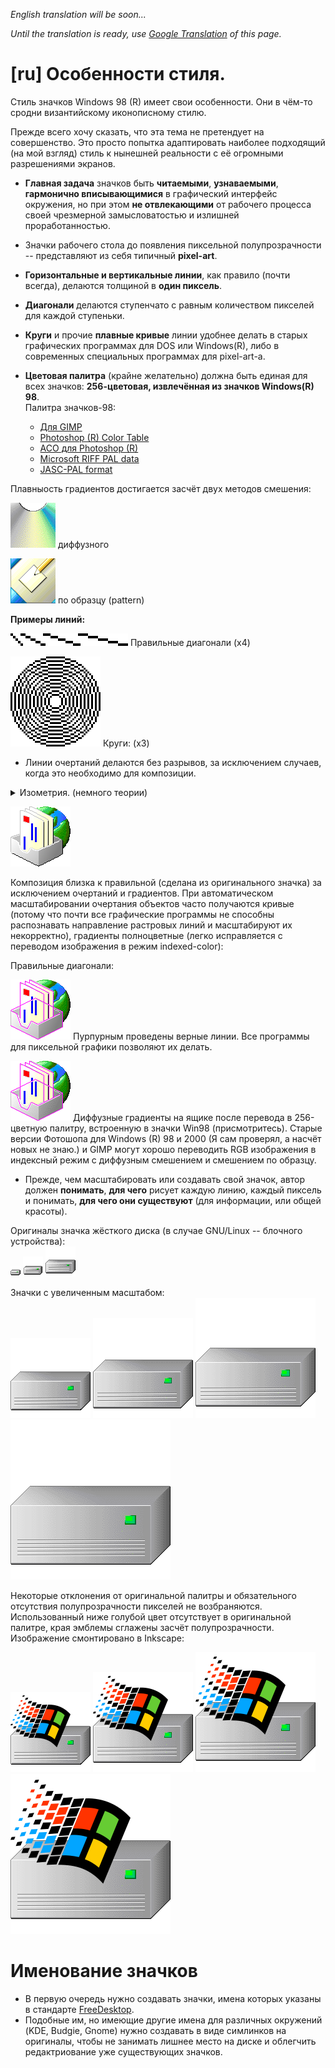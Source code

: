 *English translation will be soon...*

*Until the translation is ready, use [Google Translation](https://github-com.translate.goog/nestoris/Win98SE/tree/main/reference?_x_tr_sl=ru&_x_tr_tl=en&_x_tr_hl=ru&_x_tr_pto=wapp) of this page.*

# [ru] Особенности стиля.
Стиль значков Windows 98 (R) имеет свои особенности. Они в чём-то сродни византийскому иконописному стилю.

Прежде всего хочу сказать, что эта тема не претендует на совершенство. Это просто попытка адаптировать наиболее подходящий (на мой взгляд) стиль к нынешней реальности с её огромными разрешениями экранов.

* **Главная задача** значков быть **читаемыми**, **узнаваемыми**, **гармонично вписывающимися** в графический интерфейс окружения, но при этом **не отвлекающими** от рабочего процесса своей чрезмерной замысловатостью и излишней проработанностью.
* Значки рабочего стола до появления пиксельной полупрозрачности -- представляют из себя типичный **pixel-art**.
* **Горизонтальные и вертикальные линии**, как правило (почти всегда), делаются толщиной в **один пиксель**.
* **Диагонали** делаются ступенчато с равным количеством пикселей для каждой ступеньки.
* **Круги** и прочие **плавные кривые** линии удобнее делать в старых графических программах для DOS или Windows(R), либо в современных специальных программах для pixel-art-а.
* **Цветовая палитра** (крайне желательно) должна быть единая для всех значков: **256-цветовая, извлечённая из значков Windows(R) 98**.<br>Палитра значков-98:

  * [Для GIMP](GIMP-98.gpl)
  * [Photoshop (R) Color Table](Photoshop-98.act)
  * [ACO для Photoshop (R)](Photoshop-98.aco)
  * [Microsoft RIFF PAL data](Microsoft-98.pal)
  * [JASC-PAL format](Microangelo-98.pal)

Плавныость градиентов достигается засчёт двух методов смешения:

![](diffuse_cd.png) диффузного

![](pattern_desk.png) по образцу (pattern)

**Примеры линий:**

![диагонали](diagonals.png) Правильные диагонали (x4)

![круги](circles.png) Круги: (x3)

* Линии очертаний делаются без разрывов, за исключением случаев, когда это необходимо для композиции.

<details>
<summary>Изометрия. (немного теории)</summary>
В византийской и русской иконописи используется обратная перспектива, чтобы сохранить ощущение плоскости и предотвратить иллюзию пространственности. Это помогает сохранить ясность ума, сосредоточить внимание на главных задачах и не рассеивать его на созерцание. Геометрия и пиксельность компьютерноего изображения диктует ортогональность, поэтому используется строгая изометрия.
</details>

![](gradient_and_line.png)

Композиция близка к правильной (сделана из оригинального значка) за исключением очертаний и градиентов. При автоматическом масштабировании очертания объектов часто получаются кривые (потому что почти все графические программы не способны распознавать направление растровых линий и масштабируют их некорректно), градиенты полноцветные (легко исправляется с переводом изображения в режим indexed-color):

Правильные диагонали:

![](isometry.png) Пурпурным проведены верные линии. Все программы для пиксельной графики позволяют их делать.

![](isometry_diffuse.png) Диффузные градиенты на ящике после перевода в 256-цветную палитру, встроенную в значки Win98 (присмотритесь). Старые версии Фотошопа для Windows (R) 98 и 2000 (Я сам проверял, а насчёт новых не знаю.) и GIMP могут хорошо переводить RGB изображения в индексный режим с диффузным смешением и смешением по образцу.

* Прежде, чем масштабировать или создавать свой значок, автор должен **понимать**, **для чего** рисует каждую линию, каждый пиксель и понимать, **для чего они существуют** (для информации, или общей красоты).

Оригиналы значка жёсткого диска (в случае GNU/Linux -- блочного устройства):<br>
![](../SE98/devices/16/drive-harddisk.png)
![](../SE98/devices/32/drive-harddisk.png)
![](../SE98/devices/48/drive-harddisk.png)

Значки с увеличенным масштабом:<br>
![](../SE98/devices/128/drive-harddisk.png)
![](../SE98/devices/160/drive-harddisk.png)
![](../SE98/devices/192/drive-harddisk.png)
![](../SE98/devices/256/drive-harddisk.png)

Некоторые отклонения от оригинальной палитры и обязательного отсутствия полупрозрачности пикселей не возбраняются. Использованный ниже голубой цвет отсутствует в оригинальной палитре, края эмблемы сглажены засчёт полупрозрачности. Изображение смонтировано в Inkscape:

![](../SE98/devices/128/drive-harddisk-system.png)
![](../SE98/devices/160/drive-harddisk-system.png)
![](../SE98/devices/192/drive-harddisk-system.png)
![](../SE98/devices/256/drive-harddisk-system.png)

# Именование значков

* В первую очередь нужно создавать значки, имена которых указаны в стандарте [FreeDesktop](https://specifications.freedesktop.org/icon-naming-spec/icon-naming-spec-latest.html).
* Подобные им, но имеющие другие имена для различных окружений (KDE, Budgie, Gnome) нужно создавать в виде симлинков на оригиналы, чтобы не занимать лишнее место на диске и облегчить редактриование уже существующих значков.